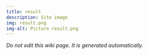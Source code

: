 ```yaml
---
title: result
description: Site image
img: result.png
img-alt: Picture result.png
---
```


_Do not edit this wiki page. It is generated automatically._ 

